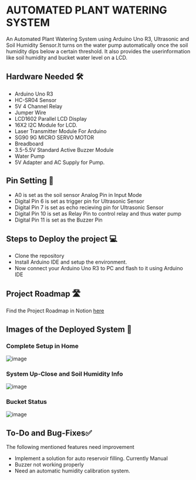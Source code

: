 # AUTOMATED PLANT WATERING SYSTEM
An Automated Plant Watering System using Arduino Uno R3, Ultrasonic and
Soil Humidity Sensor.It turns on the water pump automatically once the soil humidity
dips below a certain threshold. It also provides the userinformation like soil humidity
and bucket water level on a LCD.

## Hardware Needed 🛠️
- Arduino Uno R3
- HC-SR04 Sensor
- 5V 4 Channel Relay
- Jumper Wire
- LCD1602 Parallel LCD Display
- 16X2 I2C Module for LCD.
- Laser Transmitter Module For Arduino
-  SG90 9G MICRO SERVO MOTOR
- Breadboard
- 3.5-5.5V Standard Active Buzzer Module
- Water Pump
- 5V Adapter and AC Supply for Pump.

## Pin Setting 📌
- A0 is set as the soil sensor Analog Pin in Input Mode
- Digital Pin 6 is set as trigger pin for Ultrasonic Sensor
- Digital Pin 7 is set as echo recieving pin for Ultrasonic Sensor
- Digital Pin 10 is set as Relay Pin to control relay and thus water pump
- Digital Pin 11 is set as the Buzzer Pin

## Steps to Deploy the project 💻
- Clone the repository
- Install Arduino IDE and setup the environment.
- Now connect your Arduino Uno R3 to PC and flash to it using Arduino IDE

## Project Roadmap 🛣️
Find the Project Roadmap in Notion [here](https://vibhor20349.notion.site/0d5e07d96f0f48c88991cc896b61e940?v=e4d44f768d4f4f78b5a571fba82d3134)

## Images of the Deployed System 📸

### Complete Setup in Home

![image](https://user-images.githubusercontent.com/76804249/189982671-d3a380e8-b151-411e-863e-1189c85b69b2.png)

### System Up-Close and Soil Humidity Info

![image](https://user-images.githubusercontent.com/76804249/189982848-6f58a2c8-ddb9-419e-b256-b339b2d79cb3.png)

### Bucket Status 

![image](https://user-images.githubusercontent.com/76804249/189982962-718fce56-8069-44f8-9ea1-554bab495666.png)


## To-Do and Bug-Fixes✅
The following mentioned features need improvement
- Implement a solution for auto reservoir filling. Currently Manual
- Buzzer not working properly
- Need an automatic humidity calibration system.
